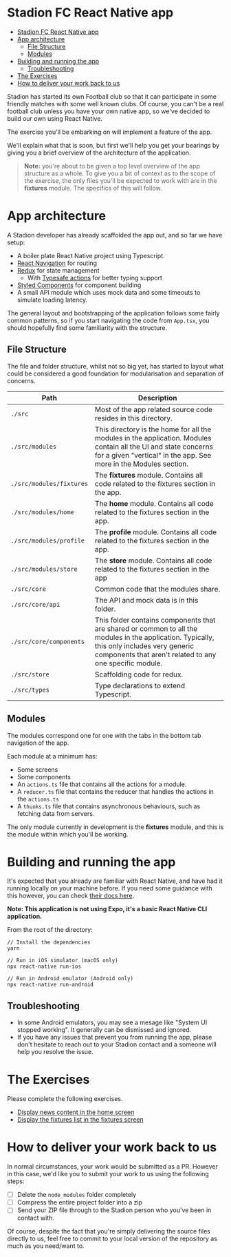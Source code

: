 # Stadion FC React Native app

<!--ts-->
* [Stadion FC React Native app](#stadion-fc-react-native-app)
* [App architecture](#app-architecture)
   * [File Structure](#file-structure)
   * [Modules](#modules)
* [Building and running the app](#building-and-running-the-app)
   * [Troubleshooting](#troubleshooting)
* [The Exercises](#the-exercises)
* [How to deliver your work back to us](#how-to-deliver-your-work-back-to-us)

<!-- Added by: chrispaynter, at: Sun 28 Nov 2021 11:17:16 EET -->

<!--te-->

Stadion has started its own Football club so that it can participate in some friendly matches with some well known clubs. Of course, you can't be a real football club unless you have your own native app, so we've decided to build our own using React Native.

The exercise you'll be embarking on will implement a feature of the app.

We'll explain what that is soon, but first we'll help you get your bearings by giving you a brief overview of the architecture of the application.

> **Note:**  you're about to be given a top level overview of the app structure as a whole. To give you a bit of context as to the scope of the exercise, the only files you'll be expected to work with are in the **fixtures** module. The specifics of this will follow.

# App architecture

A Stadion developer has already scaffolded the app out, and so far we have setup:

- A boiler plate React Native project using Typescript.
- [React Navigation](https://github.com/react-navigation/react-navigation) for routing
- [Redux](https://redux.js.org) for state management
  - With [Typesafe actions](https://github.com/piotrwitek/typesafe-actions) for better typing support
- [Styled Components](https://www.styled-components.com) for component building
- A small API module which uses mock data and some timeouts to simulate loading latency.

The general layout and bootstrapping of the application follows some fairly common patterns, so if you start navigating the code from `App.tsx`, you should hopefully find some familiarity with the structure.

## File Structure

The file and folder structure, whilst not so big yet, has started to layout what could be considered a good foundation for modularisation and separation of concerns.

| Path                     | Description                                                  |
| ------------------------ | ------------------------------------------------------------ |
| `./src`                  | Most of the app related source code resides in this directory. |
| `./src/modules`          | This directory is the home for all the modules in the application. Modules contain all the UI and state concerns for a given "vertical" in the app. See more in the Modules section. |
| `./src/modules/fixtures` | The **fixtures** module. Contains all code related to the fixtures section in the app. |
| `./src/modules/home`     | The **home** module. Contains all code related to the fixtures section in the app. |
| `./src/modules/profile`  | The **profile** module. Contains all code related to the fixtures section in the app. |
| `./src/modules/store`    | The **store** module. Contains all code related to the fixtures section in the app |
| `./src/core`             | Common code that the modules share.                          |
| `./src/core/api`         | The API and mock data is in this folder.                     |
| `./src/core/components`  | This folder contains components that are shared or common to all the modules in the application. Typically, this only includes very generic components that aren't related to any one specific module. |
| `./src/store`            | Scaffolding code for redux.                                  |
| `./src/types`            | Type declarations to extend Typescript.                      |

## Modules

The modules correspond one for one with the tabs in the bottom tab navigation of the app.

Each module at a minimum has:

- Some screens
- Some components
- An `actions.ts` file that contains all the actions for a module.
- A `reducer.ts` file that contains the reducer that handles the actions in the `actions.ts`
- A `thunks.ts` file that contains asynchronous behaviours, such as fetching data from servers.

The only module currently in development is the **fixtures** module, and this is the module within which you'll be working.

# Building and running the app

It's expected that you already are familiar with React Native, and have had it running locally on your machine before. If you need some guidance with this however, you can check [their docs here](https://reactnative.dev/docs/environment-setup).

**Note: This application is not using Expo, it's a basic React Native CLI application.**

From the root of the directory:

```
// Install the dependencies
yarn

// Run in iOS simulator (macOS only)
npx react-native run-ios 

// Run in Android emulator (Android only)
npx react-native run-android
```

## Troubleshooting 

- In some Android emulators, you may see a mesage like "System UI stopped working". It generally can be dismissed and ignored.
- If you have any issues that prevent you from running the app, please don't hesitate to reach out to your Stadion contact and a someone will help you resolve the issue.

# The Exercises

Please complete the following exercises.

- [Display news content in the home screen](./exercise-news.md)
- [Display the fixtures list in the fixtures screen](./exercise-fixtures.md)


# How to deliver your work back to us

In normal circumstances, your work would be submitted as a PR. However in this case, we'd like you to submit your work to us using the following steps:

- [ ] Delete the `node_modules` folder completely
- [ ] Compress the entire project folder into a zip
- [ ] Send your ZIP file through to the Stadion person who you've been in contact with.

Of course, despite the fact that you're simply delivering the source files directly to us, feel free to commit to your local version of the repository as much as you need/want to.

